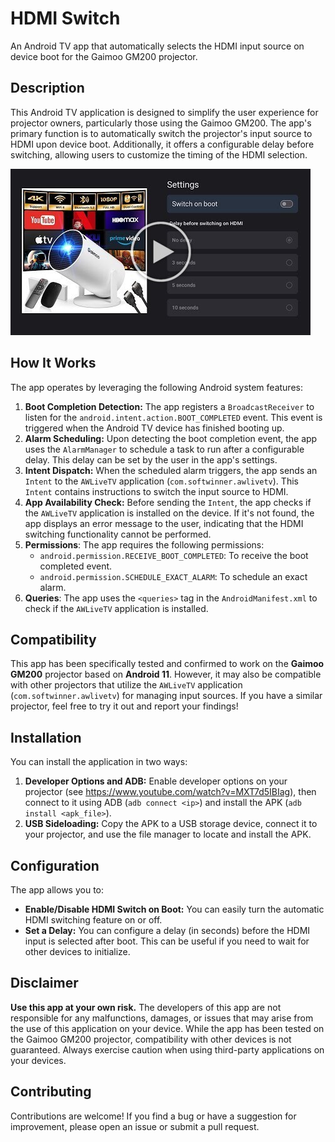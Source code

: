 # HDMI Switch

An Android TV app that automatically selects the HDMI input source on device boot for the Gaimoo GM200 projector.

## Description

This Android TV application is designed to simplify the user experience for projector owners, particularly those using the Gaimoo GM200. The app's primary function is to automatically switch the projector's input source to HDMI upon device boot. Additionally, it offers a configurable delay before switching, allowing users to customize the timing of the HDMI selection.

[![Watch the video](screenshots/hqdefault.jpg)](https://youtu.be/euG15zUZ9u0)

## How It Works

The app operates by leveraging the following Android system features:

1.  **Boot Completion Detection:** The app registers a `BroadcastReceiver` to listen for the `android.intent.action.BOOT_COMPLETED` event. This event is triggered when the Android TV device has finished booting up.
2.  **Alarm Scheduling:** Upon detecting the boot completion event, the app uses the `AlarmManager` to schedule a task to run after a configurable delay. This delay can be set by the user in the app's settings.
3.  **Intent Dispatch:** When the scheduled alarm triggers, the app sends an `Intent` to the `AWLiveTV` application (`com.softwinner.awlivetv`). This `Intent` contains instructions to switch the input source to HDMI.
4.  **App Availability Check:** Before sending the `Intent`, the app checks if the `AWLiveTV` application is installed on the device. If it's not found, the app displays an error message to the user, indicating that the HDMI switching functionality cannot be performed.
5. **Permissions**: The app requires the following permissions:
    * `android.permission.RECEIVE_BOOT_COMPLETED`: To receive the boot completed event.
    * `android.permission.SCHEDULE_EXACT_ALARM`: To schedule an exact alarm.
6. **Queries**: The app uses the `<queries>` tag in the `AndroidManifest.xml` to check if the `AWLiveTV` application is installed.

## Compatibility

This app has been specifically tested and confirmed to work on the **Gaimoo GM200** projector based on **Android 11**. However, it may also be compatible with other projectors that utilize the `AWLiveTV` application (`com.softwinner.awlivetv`) for managing input sources. If you have a similar projector, feel free to try it out and report your findings!

## Installation

You can install the application in two ways:
1. **Developer Options and ADB:** Enable developer options on your projector (see https://www.youtube.com/watch?v=MXT7d5IBIag), then connect to it using ADB (`adb connect <ip>`) and install the APK (`adb install <apk_file>`).
2. **USB Sideloading:** Copy the APK to a USB storage device, connect it to your projector, and use the file manager to locate and install the APK.

## Configuration

The app allows you to:

*   **Enable/Disable HDMI Switch on Boot:** You can easily turn the automatic HDMI switching feature on or off.
*   **Set a Delay:** You can configure a delay (in seconds) before the HDMI input is selected after boot. This can be useful if you need to wait for other devices to initialize.

## Disclaimer

**Use this app at your own risk.** The developers of this app are not responsible for any malfunctions, damages, or issues that may arise from the use of this application on your device. While the app has been tested on the Gaimoo GM200 projector, compatibility with other devices is not guaranteed. Always exercise caution when using third-party applications on your devices.

## Contributing

Contributions are welcome! If you find a bug or have a suggestion for improvement, please open an issue or submit a pull request.
